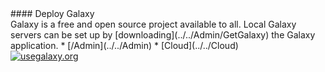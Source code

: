 <div class='center'>
#### Deploy Galaxy
</div>
Galaxy is a free and open source project available to all. Local Galaxy servers can be set up by [downloading](../../Admin/GetGalaxy) the Galaxy application.
* [/Admin](../../Admin) 
* [Cloud](../../Cloud)
<div class='center'>
<a href='http://getGalaxy.org/'><img src='/Images/Logos/GetGalaxyOrg200Shadow.png' alt='usegalaxy.org'  /></a>
</div>
